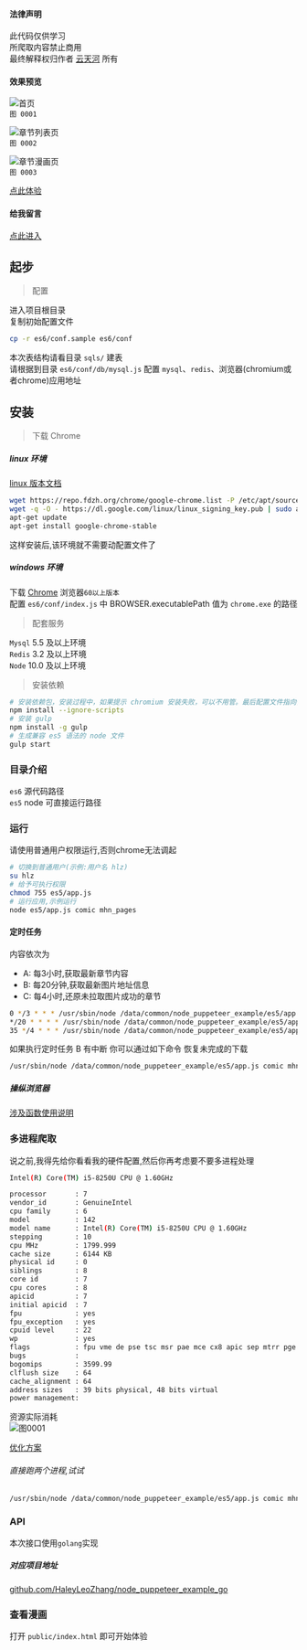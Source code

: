 #### 法律声明
此代码仅供学习  
所爬取内容禁止商用  
最终解释权归作者 [云天河](https://github.com/haleyleozhang) 所有  

#### 效果预览
![首页](./readme_intro/imgs/preview_index.png)  
`图 0001`  

![章节列表页](./readme_intro/imgs/preview_chapter.png)  
`图 0002`  

![章节漫画页](./readme_intro/imgs/preview_detail.png)  
`图 0003`  

[点此体验](http://comic.pre.hlzblog.top/)  

#### 给我留言
[点此进入](http://www.hlzblog.top/board)  

## 起步

> 配置

进入项目根目录  
复制初始配置文件  

~~~bash
cp -r es6/conf.sample es6/conf
~~~

本次表结构请看目录 `sqls/` 建表  
请根据到目录 `es6/conf/db/mysql.js` 配置 `mysql`、`redis`、浏览器(chromium或者chrome)应用地址


## 安装

> 下载 Chrome 

##### linux 环境

[linux 版本文档](https://www.cnblogs.com/hbsygfz/p/8409517.html)  

~~~bash
wget https://repo.fdzh.org/chrome/google-chrome.list -P /etc/apt/sources.list.d/
wget -q -O - https://dl.google.com/linux/linux_signing_key.pub | sudo apt-key add -
apt-get update
apt-get install google-chrome-stable
~~~

这样安装后,该环境就不需要动配置文件了  

##### windows 环境

下载 [Chrome](https://www.google.cn/intl/zh-CN/chrome/) 浏览器`60以上版本`  
配置 `es6/conf/index.js` 中 BROWSER.executablePath 值为 `chrome.exe` 的路径  



> 配套服务

`Mysql` 5.5 及以上环境  
`Redis` 3.2 及以上环境  
`Node` 10.0 及以上环境

> 安装依赖

~~~bash
# 安装依赖包，安装过程中，如果提示 chromium 安装失败，可以不用管。最后配置文件指向你的 chrome.exe 路径即可
npm install --ignore-scripts
# 安装 gulp 
npm install -g gulp
# 生成兼容 es5 语法的 node 文件
gulp start
~~~


### 目录介绍

`es6` 源代码路径  
`es5` node 可直接运行路径  

### 运行
请使用普通用户权限运行,否则chrome无法调起  

~~~bash
# 切换到普通用户(示例:用户名 hlz)
su hlz
# 给予可执行权限
chmod 755 es5/app.js
# 运行应用,示例运行 
node es5/app.js comic mhn_pages
~~~

#### 定时任务
内容依次为

- A: 每3小时,获取最新章节内容
- B: 每20分钟,获取最新图片地址信息
- C: 每4小时,还原未拉取图片成功的章节

~~~bash
0 */3 * * * /usr/sbin/node /data/common/node_puppeteer_example/es5/app.js comic mhn_pages >> /dev/null 2>&1
*/20 * * * * /usr/sbin/node /data/common/node_puppeteer_example/es5/app.js comic mhn_images >> /dev/null 2>&1
35 */4 * * * /usr/sbin/node /data/common/node_puppeteer_example/es5/app.js comic mhn_clear >> /dev/null 2>&1
~~~

如果执行定时任务 B 有中断 你可以通过如下命令 恢复未完成的下载

~~~bash
/usr/sbin/node /data/common/node_puppeteer_example/es5/app.js comic mhn_clear
~~~

##### 操纵浏览器
[涉及函数使用说明](https://www.jianshu.com/p/aa2159356fbd)  

### 多进程爬取
说之前,我得先给你看看我的硬件配置,然后你再考虑要不要多进程处理  

~~~bash
Intel(R) Core(TM) i5-8250U CPU @ 1.60GHz
~~~

~~~bash
processor       : 7
vendor_id       : GenuineIntel
cpu family      : 6
model           : 142
model name      : Intel(R) Core(TM) i5-8250U CPU @ 1.60GHz
stepping        : 10
cpu MHz         : 1799.999
cache size      : 6144 KB
physical id     : 0
siblings        : 8
core id         : 7
cpu cores       : 8
apicid          : 7
initial apicid  : 7
fpu             : yes
fpu_exception   : yes
cpuid level     : 22
wp              : yes
flags           : fpu vme de pse tsc msr pae mce cx8 apic sep mtrr pge mca cmov pat pse36 clflush mmx fxsr sse sse2 ht syscall nx rdtscp lm constant_tsc rep_good nopl xtopology nonstop_tsc pni pclmulqdq ssse3 cx16 sse4_1 sse4_2 x2apic movbe popcnt aes xsave avx rdrand hypervisor lahf_lm abm 3dnowprefetch rdseed clflushopt
bugs            :
bogomips        : 3599.99
clflush size    : 64
cache_alignment : 64
address sizes   : 39 bits physical, 48 bits virtual
power management:
~~~



资源实际消耗  
![图0001](readme_intro/imgs/resource_occupancy_rate.png)  

[优化方案](https://blog.it2048.cn/article-puppeteer-speed-up/)  

###### 直接跑两个进程,试试

~~~bash
/usr/sbin/node /data/common/node_puppeteer_example/es5/app.js comic mhn_images  >> /dev/null 2>&1
~~~

### API
本次接口使用`golang`实现  

##### 对应项目地址
[github.com/HaleyLeoZhang/node_puppeteer_example_go](https://github.com/HaleyLeoZhang/node_puppeteer_example_go)  

### 查看漫画

打开 `public/index.html` 即可开始体验

